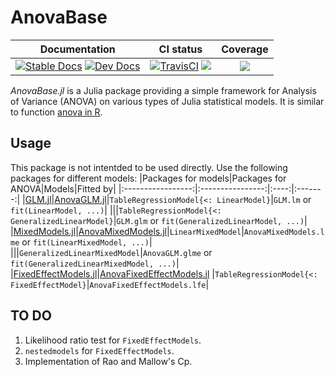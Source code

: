 # AnovaBase
|Documentation|CI status|Coverage|
|:-----------:|:-------:|:------:|
|[![Stable Docs][docs-stable-img]][docs-stable-url] [![Dev Docs][docs-dev-img]][docs-dev-url]| [![TravisCI][travis-img]][travis-url] [![][ci-img]][ci-url]| [![][codecov-img]][codecov-url]|

[docs-dev-img]: https://img.shields.io/badge/docs-dev-blue.svg
[docs-dev-url]: https://yufongpeng.github.io/AnovaBase.jl/dev
[docs-stable-img]: https://img.shields.io/badge/docs-stable-blue.svg
[docs-stable-url]: https://yufongpeng.github.io/AnovaBase.jl/stable
[travis-img]: https://travis-ci.com/yufongpeng/AnovaBase.jl.svg?branch=master
[travis-url]: https://travis-ci.com/github/yufongpeng/AnovaBase.jl
[ci-img]: https://github.com/yufongpeng/AnovaBase.jl/workflows/CI/badge.svg
[ci-url]: https://github.com/yufongpeng/AnovaBase.jl/actions?query=workflow%3ACI
[codecov-img]: https://codecov.io/gh/yufongpeng/AnovaBase.jl/branch/main/graph/badge.svg?token=XXS9TJB8IU
[codecov-url]: https://codecov.io/gh/yufongpeng/AnovaBase.jl

*AnovaBase.jl* is a Julia package providing a simple framework for Analysis of Variance (ANOVA) on various types of Julia statistical models.
It is similar to function [anova in R](https://www.rdocumentation.org/packages/stats/versions/3.6.2/topics/anova).

## Usage
This package is not intentded to be used directly.
Use the following packages for different models:
|Packages for models|Packages for ANOVA|Models|Fitted by|
|:-----------------:|:----------------:|:----:|:-------:|
|[GLM.jl](https://juliastats.org/GLM.jl/stable/)|[AnovaGLM.jl](https://github.com/yufongpeng/AnovaGLM.jl)|`TableRegressionModel{<: LinearModel}`|`GLM.lm` or `fit(LinearModel, ...)`|
|||`TableRegressionModel{<: GeneralizedLinearModel}`|`GLM.glm` or `fit(GeneralizedLinearModel, ...)`|
|[MixedModels.jl](https://juliastats.org/MixedModels.jl/stable/)|[AnovaMixedModels.jl](https://github.com/yufongpeng/AnovaMixedModels.jl)|`LinearMixedModel`|`AnovaMixedModels.lme` or `fit(LinearMixedModel, ...)`|
|||`GeneralizedLinearMixedModel`|`AnovaGLM.glme` or `fit(GeneralizedLinearMixedModel, ...)`|
|[FixedEffectModels.jl](https://github.com/FixedEffects/FixedEffectModels.jl)|[AnovaFixedEffectModels.jl](https://github.com/yufongpeng/AnovaFixedEffectModels.jl) |`TableRegressionModel{<: FixedEffectModel}`|`AnovaFixedEffectModels.lfe`|

## TO DO
1. Likelihood ratio test for `FixedEffectModels`.
2. `nestedmodels` for `FixedEffectModels`.
3. Implementation of Rao and Mallow's Cp.
